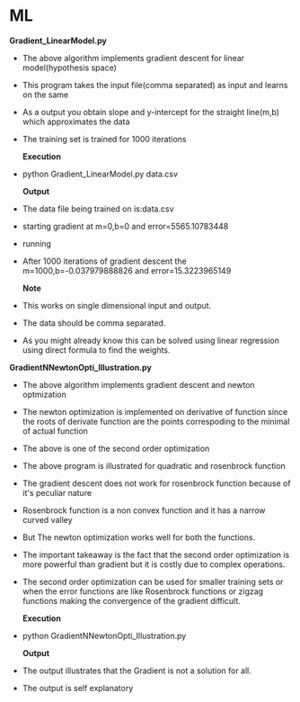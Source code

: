 # ML
**Gradient_LinearModel.py**
* The above algorithm implements gradient descent for linear model(hypothesis space)
* This program takes the input file(comma separated) as input and learns on the same
* As a output you obtain slope and y-intercept for the straight line(m,b) which approximates the data
* The training set is trained for 1000 iterations

   **Execution**
* python Gradient_LinearModel.py data.csv

   **Output**
* The data file being trained on is:data.csv
* starting gradient at m=0,b=0 and error=5565.10783448
* running
* After 1000 iterations of gradient descent the m=1000,b=-0.037979888826 and error=15.3223965149

   **Note**
* This works on single dimensional input and output.
* The data should be comma separated. 
* As you might already know this can be solved using linear regression using direct formula to find the weights.

**GradientNNewtonOpti_Illustration.py**
* The above algorithm implements gradient descent and newton optmization
* The newton optimization is implemented on derivative of function since the roots of derivate function are the points correspoding to the minimal of actual function
* The above is one of the second order optimization
* The above program is illustrated for quadratic and rosenbrock function
* The gradient descent does not work for rosenbrock function because of it's peculiar nature
* Rosenbrock function is a non convex function and it has a narrow curved valley
* But The newton optimization works well for both the functions.
* The important takeaway is the fact that the second order optimization is more powerful than gradient but it is costly due to complex operations.
* The second order optimization can be used for smaller training sets or when the error functions are like Rosenbrock functions or zigzag functions making the convergence of the gradient difficult.

   **Execution**
* python GradientNNewtonOpti_Illustration.py

    **Output**
* The output illustrates that the Gradient is not a solution for all.   
* The output is self explanatory
